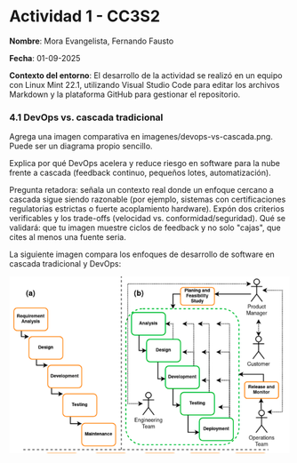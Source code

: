 # Actividad 1 - CC3S2

**Nombre**: Mora Evangelista, Fernando Fausto

**Fecha**: 01-09-2025

**Contexto del entorno**: El desarrollo de la actividad se realizó en un equipo con Linux Mint 22.1, utilizando Visual Studio Code para editar los archivos Markdown y la plataforma GitHub para gestionar el repositorio.

### 4.1 DevOps vs. cascada tradicional
Agrega una imagen comparativa en imagenes/devops-vs-cascada.png. Puede ser un diagrama propio sencillo.

Explica por qué DevOps acelera y reduce riesgo en software para la nube frente a cascada (feedback continuo, pequeños lotes, automatización).

Pregunta retadora: señala un contexto real donde un enfoque cercano a cascada sigue siendo razonable (por ejemplo, sistemas con certificaciones regulatorias estrictas o fuerte acoplamiento hardware). Expón dos criterios verificables y los trade-offs (velocidad vs. conformidad/seguridad).
Qué se validará: que tu imagen muestre ciclos de feedback y no solo "cajas", que cites al menos una fuente seria.

La siguiente imagen compara los enfoques de desarrollo de software en cascada tradicional y DevOps:

![DevOps vs Cascada](./imagenes/devops_cascada.png)

